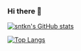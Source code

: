 ### Hi there 👋


[![sntkn's GitHub stats](https://github-readme-stats.vercel.app/api?username=sntkn&theme=vue-dark&show_icons=true)](https://github.com/sntkn)

[![Top Langs](https://github-readme-stats.vercel.app/api/top-langs/?username=sntkn&theme=vue-dark&show_icons=true&layout=compact&count_private=true)](https://github.com/sntkn)

<!--
**sntkn/sntkn** is a ✨ _special_ ✨ repository because its `README.md` (this file) appears on your GitHub profile.

Here are some ideas to get you started:

- 🔭 I’m currently working on ...
- 🌱 I’m currently learning ...
- 👯 I’m looking to collaborate on ...
- 🤔 I’m looking for help with ...
- 💬 Ask me about ...
- 📫 How to reach me: ...
- 😄 Pronouns: ...
- ⚡ Fun fact: ...
-->

